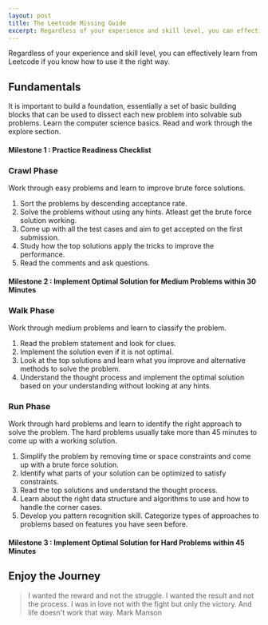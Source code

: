 ```yaml
---
layout: post
title: The Leetcode Missing Guide
excerpt: Regardless of your experience and skill level, you can effectively learn from Leetcode if you know how to use it the right way.
---
```

 
Regardless of your experience and skill level, you can effectively learn from Leetcode if you know how to use it the right way.

## Fundamentals 

It is important to build a foundation, essentially a set of basic building blocks that can be used to dissect each new problem into solvable sub problems. Learn the computer science basics. Read and work through the explore section.

#### Milestone 1 : Practice Readiness Checklist

### Crawl Phase

Work through easy problems and learn to improve brute force solutions.

1. Sort the problems by descending acceptance rate.
2. Solve the problems without using any hints. Atleast get the brute force solution working.
3. Come up with all the test cases and aim to get accepted on the first submission.
4. Study how the top solutions apply the tricks to improve the performance.
5. Read the comments and ask questions.

#### Milestone 2 : Implement Optimal Solution for Medium Problems within 30 Minutes

### Walk Phase

Work through medium problems and learn to classify the problem.

1. Read the problem statement and look for clues.
2. Implement the solution even if it is not optimal.
3. Look at the top solutions and learn what you improve and alternative methods to solve the problem.
4. Understand the thought process and implement the optimal solution based on your understanding without looking at any hints.

### Run Phase

Work through hard problems and learn to identify the right approach to solve the problem. The hard problems usually take more than 45 minutes to come up with a working solution.

1. Simplify the problem by removing time or space constraints and come up with a brute force solution. 
2. Identify what parts of your solution can be optimized to satisfy constraints.
3. Read the top solutions and understand the thought process. 
4. Learn about the right data structure and algorithms to use and how to handle the corner cases.
5. Develop you pattern recognition skill. Categorize types of approaches to problems based on features you have seen before.

#### Milestone 3 : Implement Optimal Solution for Hard Problems within 45 Minutes

## Enjoy the Journey

> I wanted the reward and not the struggle. I wanted the result and not the process. I was in love not with the fight but only the victory. And life doesn't work that way.
> Mark Manson




